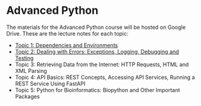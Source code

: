# Advanced Python

The materials for the Advanced Python course will be hosted on Google Drive. These are the lecture notes for each topic:

- [Topic 1: Dependencies and Environments](https://colab.research.google.com/drive/1VSa2DoernK0Y66qOkPb5UD2DIwOtJdxV)
- [Topic 2: Dealing with Errors: Exceptions, Logging, Debugging and Testing](https://colab.research.google.com/drive/17ZQZVg-E9g-zurJ8JJ1lh5JSdXGJG_z_)
- Topic 3: Retrieving Data from the Internet: HTTP Requests, HTML and XML Parsing
- Topic 4: API Basics: REST Concepts, Accessing API Services, Running a REST Service Using FastAPI
- Topic 5: Python for Bioinformatics: Biopython and Other Important Packages
